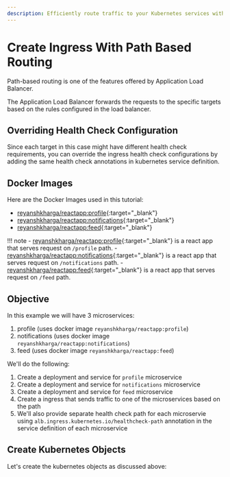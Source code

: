```yaml
---
description: Efficiently route traffic to your Kubernetes services with our guide on creating Ingress with Path-Based Routing. Learn how to tailor your application's traffic paths and improve user experience. Get started with Path-Based Routing and optimize your Kubernetes deployment.
---
```


# Create Ingress With Path Based Routing

Path-based routing is one of the features offered by Application Load Balancer.

The Application Load Balancer forwards the requests to the specific targets based on the rules configured in the load balancer.


## Overriding Health Check Configuration

Since each target in this case might have different health check requirements, you can override the ingress health check configurations by adding the same health check annotations in kubernetes service definition.


## Docker Images

Here are the Docker Images used in this tutorial:

- [reyanshkharga/reactapp:profile]{:target="_blank"}
- [reyanshkharga/reactapp:notifications]{:target="_blank"}
- [reyanshkharga/reactapp:feed]{:target="_blank"}

!!! note
    - [reyanshkharga/reactapp:profile]{:target="_blank"} is a react app that serves request on `/profile` path.
    - [reyanshkharga/reactapp:notifications]{:target="_blank"} is a react app that serves request on `/notifications` path.
    - [reyanshkharga/reactapp:feed]{:target="_blank"} is a react app that serves request on `/feed` path.


## Objective

In this example we will have 3 microservices:

1. profile (uses docker image `reyanshkharga/reactapp:profile`)
2. notifications (uses docker image `reyanshkharga/reactapp:notifications`)
3. feed (uses docker image `reyanshkharga/reactapp:feed`)

We'll do the following:

1. Create a deployment and service for `profile` microservice
2. Create a deployment and service for `notifications` microservice
3. Create a deployment and service for `feed` microservice
4. Create a ingress that sends traffic to one of the microservices based on the path
5. We'll also provide separate health check path for each microservie using `alb.ingress.kubernetes.io/healthcheck-path` annotation in the service definition of each microservice



## Create Kubernetes Objects

Let's create the kubernetes objects as discussed above:




<!-- Hyperlinks -->
[reyanshkharga/reactapp:profile]: https://hub.docker.com/r/reyanshkharga/reactapp
[reyanshkharga/reactapp:notifications]: https://hub.docker.com/r/reyanshkharga/reactapp
[reyanshkharga/reactapp:feed]: https://hub.docker.com/r/reyanshkharga/reactapp